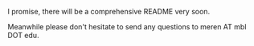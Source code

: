 I promise, there will be a comprehensive README very soon.

Meanwhile please don't hesitate to send any questions to meren AT mbl DOT edu.
